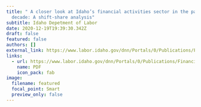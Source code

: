 ```yaml
---
title: " A closer look at Idaho’s financial activities sector in the past
  decade: A shift-share analysis"
subtitle: Idaho Depetment of Labor
date: 2020-12-19T19:39:30.342Z
draft: false
featured: false
authors: []
external_link: https://www.labor.idaho.gov/dnn/Portals/0/Publications/Financial-Sector-Report.pdf
links:
  - url: https://www.labor.idaho.gov/dnn/Portals/0/Publications/Financial-Sector-Report.pdf
    name: PDF
    icon_pack: fab
image:
  filename: featured
  focal_point: Smart
  preview_only: false
---
```

